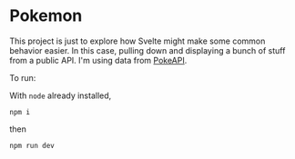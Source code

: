 # Pokemon 

This project is just to explore how Svelte might make some common behavior easier. In this case, pulling down and displaying a bunch of stuff from a public API. I'm using data from [PokeAPI](https://pokeapi.co).

To run:

With `node` already installed, 

```
npm i
```

then

```
npm run dev
```